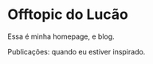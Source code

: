 ---
---
# Offtopic do Lucão

Essa é minha homepage, e blog.

Publicações: quando eu estiver inspirado.
